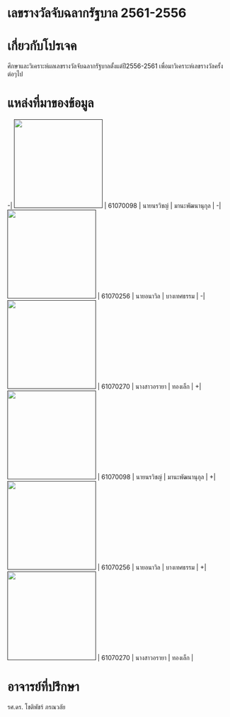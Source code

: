  #                    เลขรางวัลจับฉลากรัฐบาล 2561-2556
 # เกี่ยวกับโปรเจค
  ศึกษาและวิเคราะห์ผลเลขรางวัลจับฉลากรัฐบาลตั้งแต่ปี2556-2561 เพื่อมาวิเคราะห์เลขรางวัลครั้งต่อๆไป
 # แหล่งที่มาของข้อมูล
-| <a href=""><img src="" width="200px"></a> | 61070098    | นายนรวิชญ์ | มานะพัฒนานุกุล |
-| <a href=""><img src="" width="200px"></a> | 61070256    | นายอนาวิล | บางเทศธรรม |
-| <a href=""><img src="i" width="200px"></a> | 61070270    | นางสาวอรายา | ทองเล็ก |
+| <a href=""><img src="" width="200px"></a> | 61070098    | นายนรวิชญ์ | มานะพัฒนานุกุล |
+| <a href=""><img src="" width="200px"></a> | 61070256    | นายอนาวิล | บางเทศธรรม |
+| <a href=""><img src="" width="200px"></a> | 61070270    | นางสาวอรายา | ทองเล็ก |
 # อาจารย์ที่ปรึกษา
  รศ.ดร. โชติพัชร์ ภรณวลัย 

